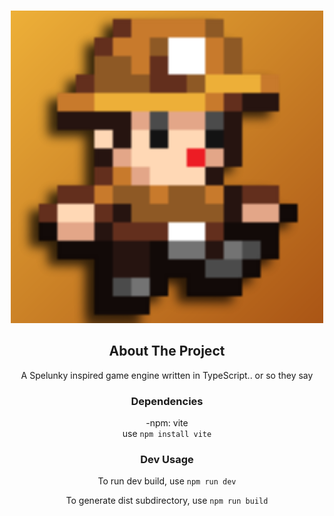 <a id="readme-top"></a>

<br />
<div align="center">
  <a href="https://github.com/JoeyGrimsic/fissuraFortuna/">
    <img src="spelunker.png" alt="spelunker" >
  </a>

## About The Project

A Spelunky inspired game engine written in TypeScript.. or so they say

### Dependencies
-npm: vite  
use ```npm install vite```

### Dev Usage

To run dev build, use 
```npm run dev```

To generate dist subdirectory, use
```npm run build```
